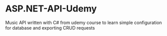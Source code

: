 # ASP.NET-API-Udemy
Music API written with C# from udemy course to learn simple configuration for database and exporting CRUD requests
